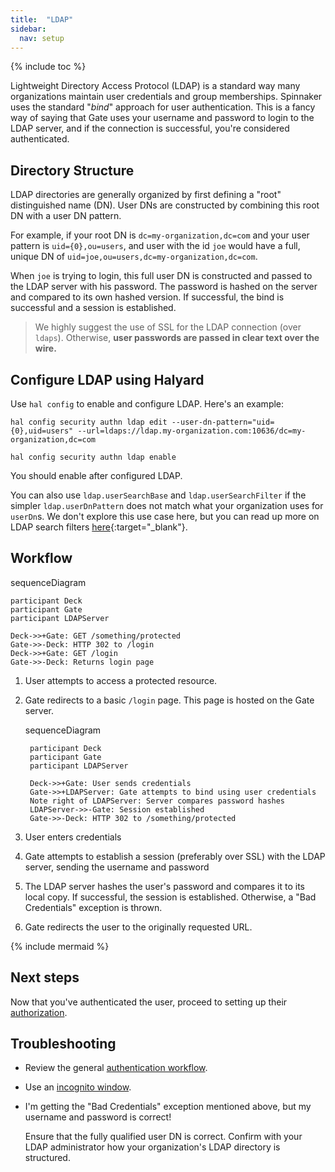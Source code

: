 ```yaml
---
title:  "LDAP"
sidebar:
  nav: setup
---
```


{% include toc %}

Lightweight Directory Access Protocol (LDAP) is a standard way many organizations maintain user
credentials and group memberships. Spinnaker uses the standard "*bind*" approach for user
authentication. This is a fancy way of saying that Gate uses your username and password to login
to the LDAP server, and if the connection is successful, you're considered authenticated.

## Directory Structure

LDAP directories are generally organized by first defining a "root" distinguished name (DN). User
DNs are constructed by combining this root DN with a user DN pattern.

For example, if your root DN is `dc=my-organization,dc=com` and your user pattern is
`uid={0},ou=users`, and user with the id `joe` would have a full, unique DN of
`uid=joe,ou=users,dc=my-organization,dc=com`.

When `joe` is trying to login, this full user DN is constructed and passed to the LDAP server with
his password. The password is hashed on the server and compared to its own hashed version. If
successful, the bind is successful and a session is established.

> We highly suggest the use of SSL for the LDAP connection (over `ldaps`). Otherwise,
**user passwords are passed in clear text over the wire.**

## Configure LDAP using Halyard

Use `hal config` to enable and configure LDAP. Here's an example:

`hal config security authn ldap edit --user-dn-pattern="uid={0},uid=users" --url=ldaps://ldap.my-organization.com:10636/dc=my-organization,dc=com`

`hal config security authn ldap enable`

You should enable after configured LDAP.

You can also use `ldap.userSearchBase` and `ldap.userSearchFilter` if the simpler
`ldap.userDnPattern` does not match what your organization uses for `userDn`s. We don't explore this
use case here, but you can read up more on LDAP search filters
[here](https://confluence.atlassian.com/kb/how-to-write-ldap-search-filters-792496933.html){:target="\_blank"}.


## Workflow

<div class="mermaid">
    sequenceDiagram

    participant Deck
    participant Gate
    participant LDAPServer

    Deck->>+Gate: GET /something/protected
    Gate->>-Deck: HTTP 302 to /login
    Deck->>+Gate: GET /login
    Gate->>-Deck: Returns login page    
</div>

1. User attempts to access a protected resource.

1. Gate redirects to a basic `/login` page. This page is hosted on the Gate server.

    <div class="mermaid">
        sequenceDiagram

        participant Deck
        participant Gate
        participant LDAPServer

        Deck->>+Gate: User sends credentials
        Gate->>+LDAPServer: Gate attempts to bind using user credentials
        Note right of LDAPServer: Server compares password hashes
        LDAPServer->>-Gate: Session established
        Gate->>-Deck: HTTP 302 to /something/protected
    </div>

1. User enters credentials

1. Gate attempts to establish a session (preferably over SSL) with the LDAP server, sending the
username and password

1. The LDAP server hashes the user's password and compares it to its local copy. If successful,
the session is established. Otherwise, a "Bad Credentials" exception is thrown.

1. Gate redirects the user to the originally requested URL.

{% include mermaid %}

## Next steps

Now that you've authenticated the user, proceed to setting up their [authorization](/setup/security/authorization/).

## Troubleshooting

* Review the general [authentication workflow](/setup/security/authentication#workflow).

* Use an [incognito window](/setup/security/authentication#incognito-mode).

* I'm getting the "Bad Credentials" exception mentioned above, but my username and password is
correct!

    Ensure that the fully qualified user DN is correct. Confirm with your LDAP administrator how
    your organization's LDAP directory is structured.

